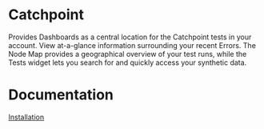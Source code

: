 

# Catchpoint

Provides Dashboards as a central location for the Catchpoint tests in your account. View at-a-glance information surrounding your recent Errors. The Node Map provides a geographical overview of your test runs, while the Tests widget lets you search for and quickly access your synthetic data.

# Documentation
[Installation](https://github.com/catchpoint/Integrations.SumoLogic/blob/main/README.md)


